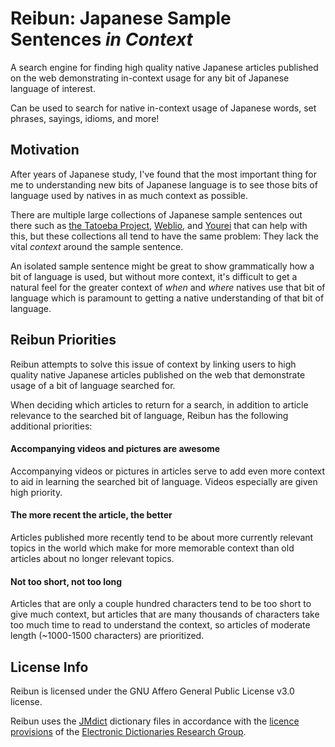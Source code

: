 # Reibun: Japanese Sample Sentences _in Context_
A search engine for finding high quality native Japanese articles published on
the web demonstrating in-context usage for any bit of Japanese language of
interest.

Can be used to search for native in-context usage of Japanese words,
set phrases, sayings, idioms, and more!


## Motivation

After years of Japanese study, I've found that the most important thing for me
to understanding new bits of Japanese language is to see those bits of language
used by natives in as much context as possible. 

There are multiple large collections of Japanese sample sentences out there
such as [the Tatoeba Project][1], [Weblio][2], and [Yourei][3] that can help
with this, but these collections all tend to have the same problem: They lack
the vital _context_ around the sample sentence.

An isolated sample sentence might be great to show grammatically how a bit of
language is used, but without more context, it's difficult to get a natural
feel for the greater context of _when_ and _where_ natives use that bit of
language which is paramount to getting a native understanding of that bit of
language.


## Reibun Priorities

Reibun attempts to solve this issue of context by linking users to high quality
native Japanese articles published on the web that demonstrate usage of a bit
of language searched for.

When deciding which articles to return for a search, in addition to article
relevance to the searched bit of language, Reibun has the following additional
priorities:

#### Accompanying videos and pictures are awesome

Accompanying videos or pictures in articles serve to add even more context to
aid in learning the searched bit of language. Videos especially are given high
priority.

#### The more recent the article, the better

Articles published more recently tend to be about more currently relevant
topics in the world which make for more memorable context than old articles
about no longer relevant topics.

#### Not too short, not too long

Articles that are only a couple hundred characters tend to be too short to give
much context, but articles that are many thousands of characters take too much
time to read to understand the context, so articles of moderate length
(~1000-1500 characters) are prioritized.


## License Info

Reibun is licensed under the GNU Affero General Public License v3.0 license.

Reibun uses the [JMdict][4] dictionary files in accordance with the [licence
provisions][5] of the [Electronic Dictionaries Research Group][6].

[1]: http://tatoeba.org/
[2]: https://ejje.weblio.jp/sentence/
[3]: http://yourei.jp/
[4]: http://www.edrdg.org/jmdict/j_jmdict.html
[5]: http://www.edrdg.org/edrdg/licence.html
[6]: http://www.edrdg.org/
